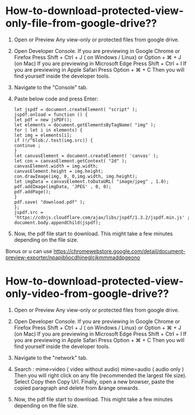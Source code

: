 # How-to-download-protected-view-only-file-from-google-drive??

1. Open or Preview Any view-only or protected files from google drive.

2. Open Developer Console.
    If you are previewing in Google Chrome or Firefox
    Press Shift + Ctrl + J ( on Windows / Linux) or Option + ⌘  + J (on Mac)
    If you are previewing in Microsoft Edge 
    Press Shift + Ctrl + I 
    If you are previewing in Apple Safari
    Press Option + ⌘ + C
    Then you will find yourself inside the developer tools.
    
3.  Navigate to the "Console" tab.

4.  Paste below code and press Enter:

        let jspdf = document.createElement( "script" );
        jspdf.onload = function () {
        let pdf = new jsPDF();
        let elements = document.getElementsByTagName( "img" );
        for ( let i in elements) {
        let img = elements[i];
        if (!/^blob:/.test(img.src)) {
        continue ;
        }
        let canvasElement = document.createElement( 'canvas' );
        let con = canvasElement.getContext( "2d" );
        canvasElement.width = img.width;
        canvasElement.height = img.height;
        con.drawImage(img, 0, 0,img.width, img.height);
        let imgData = canvasElement.toDataURL( "image/jpeg" , 1.0);
        pdf.addImage(imgData, 'JPEG' , 0, 0);
        pdf.addPage();
        }
        pdf.save( "download.pdf" );
        };
        jspdf.src = 'https://cdnjs.cloudflare.com/ajax/libs/jspdf/1.3.2/jspdf.min.js' ;
        document.body.appendChild(jspdf);

5. Now, the pdf file start to download. This might take a few minutes depending on the file size.

Bonus or u can use https://chromewebstore.google.com/detail/document-preview-exporter/npapjbliocdhineglcjkmmmaddpgeono 

# How-to-download-protected-view-only-video-from-google-drive??

1. Open or Preview Any view-only or protected files from google drive.

2. Open Developer Console.
    If you are previewing in Google Chrome or Firefox
    Press Shift + Ctrl + J ( on Windows / Linux) or Option + ⌘  + J (on Mac)
    If you are previewing in Microsoft Edge 
    Press Shift + Ctrl + I 
    If you are previewing in Apple Safari
    Press Option + ⌘ + C
    Then you will find yourself inside the developer tools.
    
3.  Navigate to the "network" tab.

4.  Search : 
    mime=video ( video without audio)
    mime=audio ( audio only ) 
    Then you will right click on any file (recommended the largest file size). Select Copy then Copy Url. Finally, open a new browser, paste the copied paragraph and delete from &range onwards. 
   
5. Now, the pdf file start to download. This might take a few minutes depending on the file size.

